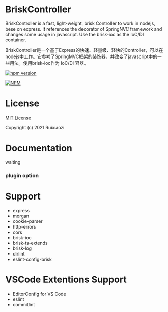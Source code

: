 # BriskController

BriskController is a fast, light-weight, brisk Controller to work in nodejs, bese on express. It references the decorator of SpringNVC framework and changes some usage in javascript. Use the brisk-ioc as the IoC/DI container.

BriskController是一个基于Express的快速、轻量级、轻快的Controller，可以在nodejs中工作。它参考了SpringMVC框架的装饰器，并改变了javascript中的一些用法。使用brisk-ioc作为 IoC/DI 容器。

[![npm version](https://badge.fury.io/js/brisk-controller.svg)](https://badge.fury.io/js/brisk-controller)

[![NPM](https://nodei.co/npm/brisk-controller.png)](https://nodei.co/npm/brisk-controller/)

# License

[MIT License](./LICENSE)

Copyright (c) 2021 Ruixiaozi

# Documentation

waiting

### plugin option


# Support

+ express
+ morgan
+ cookie-parser
+ http-errors
+ cors
+ brisk-ioc
+ brisk-ts-extends
+ brisk-log
+ dirlint
+ eslint-config-brisk

# VSCode Extentions Support

+ EditorConfig for VS Code
+ eslint
+ commitlint
